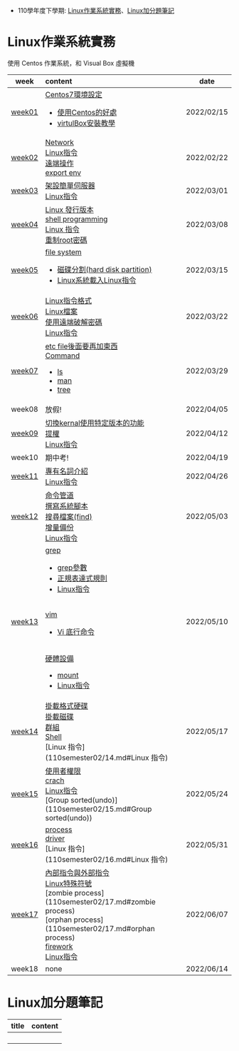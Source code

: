 * 110學年度下學期: [Linux作業系統實務](#Linux作業系統實務)、[Linux加分題筆記](#Linux加分題筆記)

  





# Linux作業系統實務

使用 Centos 作業系統，和 Visual Box 虛擬機

|             week              | content                                                      | date       |
| :---------------------------: | :----------------------------------------------------------- | ---------- |
| [week01](110semester02/01.md) | [Centos7環境設定](110semester02/01.md#Centos7環境設定)<br /><ul><li>[使用Centos的好處](110semester02/01.md#使用Centos的好處)</li><li> [virtulBox安裝教學](110semester02/01.md#virtulBox安裝教學)</li></ul> | 2022/02/15 |
| [week02](110semester02/02.md) | [Network](110semester02/02.md#Network)<br />[Linux指令](110semester02/02.md#Linux指令)<br />[遠端操作](110semester02/02.md#遠端操作)<br />[export env](110semester02/02.md#export-env) | 2022/02/22 |
| [week03](110semester02/03.md) | [架設簡單伺服器](110semester02/03.md#架設簡單伺服器)<br />[Linux指令](110semester02/03.md#Linux指令) | 2022/03/01 |
| [week04](110semester02/04.md) | [Linux 發行版本](110semester02/04.md#Linux-發行版本)<br />[shell programming](110semester02/04.md#shell-programming)<br />[Linux 指令](110semester02/04.md#Linux-指令)<br />[重制root密碼](110semester02/04.md#重制root密碼) | 2022/03/08 |
| [week05](110semester02/05.md) | [file system](110semester02/05.md#file-system)<br /><ul><li>[磁碟分割(hard disk partition)](110semester02/05.md#磁碟分割(hard-disk-partition))</li><li>[Linux系統載入](110semester02/05.md#Linux系統載入)[Linux指令](110semester02/05.md#Linux指令)</li></ul> | 2022/03/15 |
| [week06](110semester02/06.md) | [Linux指令格式](110semester02/06.md#Linux指令格式)<br />[Linux檔案](110semester02/06.md#Linux檔案)<br />[使用遠端破解密碼](110semester02/06.md#使用遠端破解密碼)<br />[Linux指令](110semester02/06.md#Linux指令) | 2022/03/22 |
| [week07](110semester02/07.md) | [etc file後面要再加東西](110semester02/07.md#etc-file後面要再加東西)<br />[Command](110semester02/07.md#Command)<br /><ul><li>[ls</li>](110semester02/07.md#ls)<li>[man](110semester02/07.md#man)</li><li>[tree](110semester02/07.md#tree)</li></ul> | 2022/03/29 |
|            week08             | 放假!                                                        | 2022/04/05 |
| [week09](110semester02/09.md) | [切換kernal使用特定版本的功能](110semester02/09.md#切換kernal使用特定版本的功能)<br />[提權](110semester02/09.md#提權)<br />[Linux指令](110semester02/09.md#Linux指令) | 2022/04/12 |
|            week10             | 期中考!                                                      | 2022/04/19 |
| [week11](110semester02/11.md) | [專有名詞介紹](110semester02/11.md#專有名詞介紹)<br />[Linux指令](110semester02/11.md#Linux指令) | 2022/04/26 |
| [week12](110semester02/12.md) | [命令管道](110semester02/12.md#命令管道)<br />[撰寫系統腳本](110semester02/12.md#撰寫系統腳本)<br />[搜尋檔案(find)](110semester02/12.md#搜尋檔案(find))<br />[增量備份](110semester02/12.md#增量備份)<br />[Linux指令](110semester02/12.md#Linux指令) | 2022/05/03 |
| [week13](110semester02/13.md) | [grep](110semester02/13.md#grep)<br /><ul><li>[grep參數](110semester02/13.md#grep參數)</li><li>[正規表達式規則</li>](110semester02/13.md#正規表達式規則)<li>[Linux指令](110semester02/13.md#Linux指令)</li></ul><br />[vim](110semester02/13.md#vim)<ul><li>[Vi 底行命令](110semester02/13.md#Vi-底行命令)</li></ul><br />[硬體設備](110semester02/13.md#硬體設備)<ul><li>[mount](110semester02/13.md#mount)</li><li>[Linux指令](110semester02/13.md#Linux指令)</li></ul> | 2022/05/10 |
| [week14](110semester02/14.md) | [掛載格式硬碟](110semester02/14.md#掛載格式硬碟)<br />[掛載磁碟](110semester02/14.md#掛載磁碟)<br />[群組](110semester02/14.md#群組)<br />[Shell](110semester02/14.md#Shell)<br />[Linux 指令](110semester02/14.md#Linux 指令) | 2022/05/17 |
| [week15](110semester02/15.md) | [使用者權限](110semester02/15.md#使用者權限)<br />[crach](110semester02/15.md#crach)<br />[Linux指令](110semester02/15.md#Linux指令)<br />[Group sorted(undo)](110semester02/15.md#Group sorted(undo)) | 2022/05/24 |
| [week16](110semester02/16.md) | [process](110semester02/16.md#process)<br />[driver](110semester02/16.md#driver)<br />[Linux 指令](110semester02/16.md#Linux 指令) | 2022/05/31 |
| [week17](110semester02/17.md) | [內部指令與外部指令](110semester02/17.md#內部指令與外部指令)<br />[Linux特殊符號](110semester02/17.md#Linux特殊符號)<br />[zombie process](110semester02/17.md#zombie process)<br />[orphan process](110semester02/17.md#orphan process)<br />[firework](110semester02/17.md#firework)<br />[Linux指令](110semester02/17.md#Linux指令) | 2022/06/07 |
|            week18             | none                                                         | 2022/06/14 |



# Linux加分題筆記

| title | content |
| ----- | ------- |
|       |         |
|       |         |
|       |         |
|       |         |

